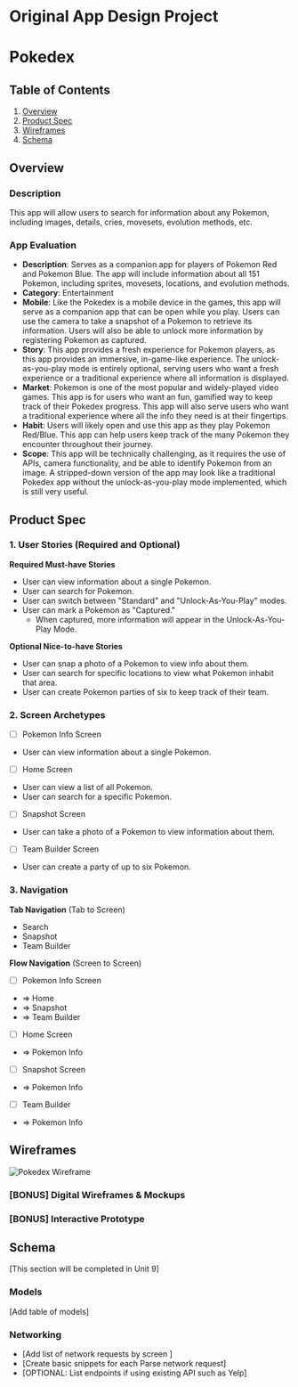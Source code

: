 Original App Design Project
===

# Pokedex

## Table of Contents

1. [Overview](#Overview)
2. [Product Spec](#Product-Spec)
3. [Wireframes](#Wireframes)
4. [Schema](#Schema)

## Overview

### Description

This app will allow users to search for information about any Pokemon, including images, details, cries, movesets, evolution methods, etc.

### App Evaluation

- **Description**: Serves as a companion app for players of Pokemon Red and Pokemon Blue. The app will include information about all 151 Pokemon, including sprites, movesets, locations, and evolution methods.
- **Category**: Entertainment
- **Mobile**: Like the Pokedex is a mobile device in the games, this app will serve as a companion app that can be open while you play. Users can use the camera to take a snapshot of a Pokemon to retrieve its information. Users will also be able to unlock more information by registering Pokemon as captured.
- **Story**: This app provides a fresh experience for Pokemon players, as this app provides an immersive, in-game-like experience. The unlock-as-you-play mode is entirely optional, serving users who want a fresh experience or a traditional experience where all information is displayed. 
- **Market**: Pokemon is one of the most popular and widely-played video games. This app is for users who want an fun, gamified way to keep track of their Pokedex progress. This app will also serve users who want a traditional experience where all the info they need is at their fingertips.
- **Habit**: Users will likely open and use this app as they play Pokemon Red/Blue. This app can help users keep track of the many Pokemon they encounter throughout their journey.
- **Scope**: This app will be technically challenging, as it requires the use of APIs, camera functionality, and be able to identify Pokemon from an image. A stripped-down version of the app may look like a traditional Pokedex app without the unlock-as-you-play mode implemented, which is still very useful.

## Product Spec

### 1. User Stories (Required and Optional)

**Required Must-have Stories**

* User can view information about a single Pokemon.
* User can search for Pokemon.
* User can switch between "Standard" and "Unlock-As-You-Play" modes.
* User can mark a Pokemon as "Captured."
    * When captured, more information will appear in the Unlock-As-You-Play Mode.

**Optional Nice-to-have Stories**

* User can snap a photo of a Pokemon to view info about them.
* User can search for specific locations to view what Pokemon inhabit that area.
* User can create Pokemon parties of six to keep track of their team.

### 2. Screen Archetypes

- [ ] Pokemon Info Screen
* User can view information about a single Pokemon.
- [ ] Home Screen
* User can view a list of all Pokemon.
* User can search for a specific Pokemon.
- [ ] Snapshot Screen
* User can take a photo of a Pokemon to view information about them.
- [ ] Team Builder Screen
* User can create a party of up to six Pokemon.

### 3. Navigation

**Tab Navigation** (Tab to Screen)

* Search
* Snapshot
* Team Builder

**Flow Navigation** (Screen to Screen)

- [ ] Pokemon Info Screen
* => Home
* => Snapshot
* => Team Builder
- [ ] Home Screen
* => Pokemon Info
- [ ] Snapshot Screen
* => Pokemon Info
- [ ] Team Builder
* => Pokemon Info

## Wireframes

![Pokedex Wireframe](https://github.com/michaelmartinez25/Pokedex/assets/112640847/cc8911de-6c14-4765-827d-42be90d41973)


### [BONUS] Digital Wireframes & Mockups

### [BONUS] Interactive Prototype

## Schema 

[This section will be completed in Unit 9]

### Models

[Add table of models]

### Networking

- [Add list of network requests by screen ]
- [Create basic snippets for each Parse network request]
- [OPTIONAL: List endpoints if using existing API such as Yelp]
